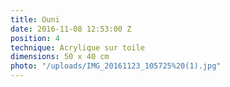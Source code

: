 ```yaml
---
title: Ouni
date: 2016-11-08 12:53:00 Z
position: 4
technique: Acrylique sur toile
dimensions: 50 x 40 cm
photo: "/uploads/IMG_20161123_105725%20(1).jpg"
---
```


